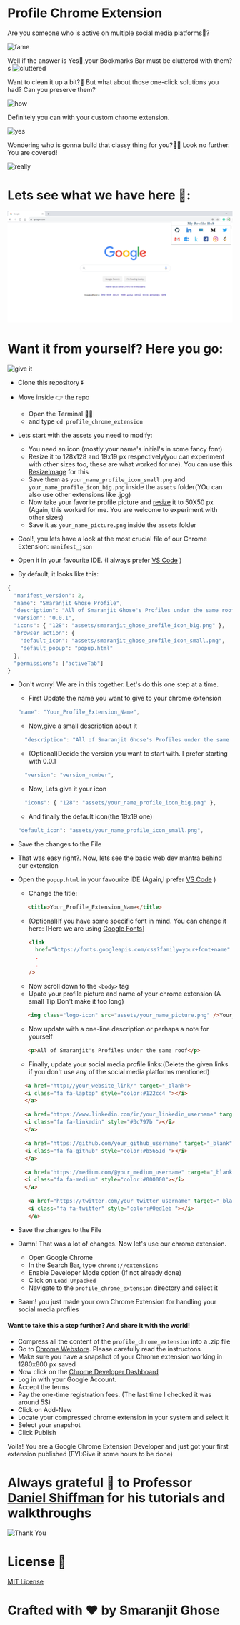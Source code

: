 # Profile Chrome Extension

Are you someone who is active on multiple social media platforms📱?

![fame](https://media.giphy.com/media/LWFXXqaSEmO7twXDxP/giphy.gif)

Well if the answer is Yes💃,your Bookmarks Bar must be cluttered with them?
s
![cluttered](https://media.giphy.com/media/3ELDuBKag7o8E/giphy.gif)

Want to clean it up a bit?🧹 But what about those one-click solutions you had? Can you preserve them?

![how](https://media.giphy.com/media/H6JdkRnhXQaImiCYp2/giphy.gif)

Definitely you can with your custom chrome extension. 

![yes](https://media.giphy.com/media/nFjDu1LjEADh6/giphy.gif)

Wondering who is gonna build that classy thing for you?🤔🤔 Look no further. You are covered!

![really](https://media.giphy.com/media/12FfNKPlSR5k2c/giphy.gif)

# Lets see what we have here 👀:
![Snapshot](https://github.com/smaranjitghose/profile_chrome_extension/blob/master/assets/snapshot.png)

# Want it from yourself? Here you go:

![give it](https://media.giphy.com/media/KamhkkcTtvOJ0FCjnB/giphy.gif)

- Clone this repository ⏬
- Move inside 👉 the repo 
    - Open the Terminal 👩‍💻
    - and type ```cd profile_chrome_extension```

- Lets start with the assets you need to modify:
    - You need an icon (mostly your name's initial's in some fancy font) 
    - Resize it to 128x128 and 19x19 px respectively(you can experiment with other sizes too, these are what worked for me). You can use this [ResizeImage](https://resizeimage.net/) for this
    - Save them as ```your_name_profile_icon_small.png``` and ```your_name_profile_icon_big.png``` inside the ```assets``` folder(YOu can also use other extensions like .jpg)
    - Now take your favorite profile picture and [resize]((https://resizeimage.net/)) it to 50X50 px (Again, this worked for me. You are welcome to experiment with other sizes) 
    - Save it as ```your_name_picture.png``` inside the ```assets``` folder
- Cool!, you lets have a look at the most crucial file of our Chrome Extension: ```manifest_json```
- Open it in your favourite IDE. (I always prefer [VS Code](https://code.visualstudio.com/) )
- By default, it looks like this:

```js
{
  "manifest_version": 2,
  "name": "Smaranjit Ghose Profile",
  "description": "All of Smaranjit Ghose's Profiles under the same roof",
  "version": "0.0.1",
  "icons": { "128": "assets/smaranjit_ghose_profile_icon_big.png" },
  "browser_action": {
    "default_icon": "assets/smaranjit_ghose_profile_icon_small.png",
    "default_popup": "popup.html"
  },
  "permissions": ["activeTab"]
}
```
- Don't worry! We are in this together. Let's do this one step at a time.
    - First Update the name you want to give to your chrome extension
     ```js
    "name": "Your_Profile_Extension_Name",
    ```
    - Now,give a small description about it
    ```js
      "description": "All of Smaranjit Ghose's Profiles under the same roof",
    ```
    - (Optional)Decide the version you want to start with. I prefer starting with 0.0.1
    ```js
      "version": "version_number",
    ```
    - Now, Lets give it your icon
    ```js
      "icons": { "128": "assets/your_name_profile_icon_big.png" },
    ```
    - And finally the default icon(the 19x19 one)
    ```js
    "default_icon": "assets/your_name_profile_icon_small.png",
    ```
- Save the changes to the File
- That was easy right?. Now, lets see the basic web dev mantra behind our extension
- Open the ```popup.html``` in your favourite IDE (Again,I prefer [VS Code](https://code.visualstudio.com/) )
  - Change the title:
  ```html
     <title>Your_Profile_Extension_Name</title>
  ```
  - (Optional)If you have some specific font in mind. You can change it here: [Here we are using [Google Fonts](https://fonts.google.com/)]
    ```html
    <link
      href="https://fonts.googleapis.com/css?family=your+font+name"
      .
      .
    />
    ```
  - Now scroll down to the ```<body>``` tag
  - Upate your profile picture and name of your chrome extension (A small Tip:Don't make it too long)
  ```html
     <img class="logo-icon" src="assets/your_name_picture.png" />Your_Chrome_Extension_Name
  ```
  - Now update with a one-line description or perhaps a note for yourself
  ```html
     <p>All of Smaranjit's Profiles under the same roof</p>
  ```
  - Finally, update your social media profile links:(Delete the given links if you don't use any of the social media platforms mentioned)
  ```html
    <a href="http://your_website_link/" target="_blank">
    <i class="fa fa-laptop" style="color:#122cc4 "></i>
    </a>
  ```
  ```html
    <a href="https://www.linkedin.com/in/your_linkedin_username" target="_blank">
    <i class="fa fa-linkedin" style="#3c797b "></i>
    </a>
  ```
  ```html
    <a href="https://github.com/your_github_username" target="_blank">
    <i class="fa fa-github" style="color:#b5651d "></i>
    </a>
  ```
  ```html
    <a href="https://medium.com/@your_medium_username" target="_blank">
    <i class="fa fa-medium" style="color:#000000"></i>
    </a>
  ```
  ```html
     <a href="https://twitter.com/your_twitter_username" target="_blank">
     <i class="fa fa-twitter" style="color:#0ed1eb "></i>
     </a>
   ```
- Save the changes to the File
- Damn! That was a lot of changes. Now let's use our chrome extension.
    - Open Google Chrome
    - In the Search Bar, type ```chrome://extensions```
    - Enable Developer Mode option (If not already done)
    - Click on ```Load Unpacked```
    - Navigate to the ```profile_chrome_extension``` directory and select it

- Baam! you just made your own Chrome Extension for handling your social media profiles


#### Want to take this a step further? And share it with the world!

- Compress all the content of the ```profile_chrome_extension``` into a .zip file 
- Go to [Chrome Webstore](https://developer.chrome.com/webstore/publish). Please carefully read the instructons
- Make sure you have a snapshot of your Chrome extension working in 1280x800 px saved
- Now click on the [Chrome Developer Dashboard](https://chrome.google.com/webstore/developer/dashboard)
- Log in with your Google Account.
- Accept the terms
- Pay the one-time registration fees. (The last time I checked it was around 5$)
- Click on Add-New
- Locate your compressed chrome extension in your system and select it
- Select your snapshot
- Click Publish

Voila! You are a Google Chrome Extension Developer and just got your first extension published (FYI:Give it some hours to be done)

# Always grateful 🙏 to Professor [Daniel Shiffman](https://www.youtube.com/channel/UCvjgXvBlbQiydffZU7m1_aw) for his tutorials and walkthroughs

![Thank You](https://media.giphy.com/media/AeWoyE3ZT90YM/giphy.gif)

# License 📜

[MIT License](https://github.com/smaranjitghose/profile_chrome_extension/blob/master/LICENSE)

# **Crafted with ❤ by Smaranjit Ghose**